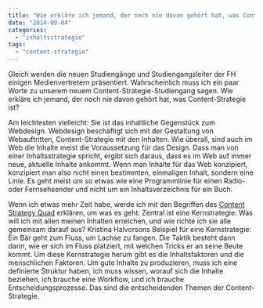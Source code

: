 ```yaml
---
title: "Wie erkläre ich jemand, der noch nie davon gehört hat, was Content-Strategie ist?"
date: "2014-09-04"
categories: 
  - "inhaltsstrategie"
tags: 
  - "content-strategie"
---
```


Gleich werden die neuen Studiengänge und Studiengangsleiter der FH einigen Medienvertretern präsentiert. Wahrscheinlich muss ich ein paar Worte zu unserem neuem Content-Strategie-Studiengang sagen. Wie erkläre ich jemand, der noch nie davon gehört hat, was Content-Strategie ist?

Am leichtesten vielleicht: Sie ist das inhaltliche Gegenstück zum Webdesign. Webdesign beschäftigt sich mit der Gestaltung von Webauftritten, Content-Strategie mit den Inhalten. Wie überall, sind auch im Web die Inhalte meist die Voraussetzung für das Design. Dass man von einer Inhaltsstrategie spricht, ergibt sich daraus, dass es im Web auf immer neue, aktuelle Inhalte ankommt. Wenn man Inhalte für das Web konzipiert, konzipiert man also nicht einen bestimmten, einmaligen Inhalt, sondern eine Linie. Es geht meist um so etwas wie eine Programmlinie für einen Radio- oder Fernsehsender und nicht um ein Inhaltsverzeichnis für ein Buch.

Wenn ich etwas mehr Zeit habe, werde ich mit den Begriffen des [Content Strategy Quad](http://blog.braintraffic.com/2011/03/brain_traffic_lands_quad/ "Brain Traffic Lands the Quad! « Brain Traffic Blog") erklären, um was es geht: Zentral ist eine Kernstrategie: Was will ich mit allen meinen Inhalten erreichen, und wie richte ich sie alle gemeinsam darauf aus? Kristina Halvorsons Beispiel für eine Kernstrategie: Ein Bär geht zum Fluss, um Lachse zu fangen. Die Taktik besteht dann darin, wie er sich im Fluss platziert, mit welchen Tricks er an seine Beute kommt. Um diese Kernstrategie herum gibt es die Inhaltsfaktoren und die menschlichen Faktoren. Um gute Inhalte zu produzieren, muss ich eine definierte Struktur haben, ich muss wissen, worauf sich die Inhalte beziehen, ich brauche eine Workflow, und ich brauche Entscheidungsprozesse. Das sind die entscheidenden Themen der Content-Strategie.
